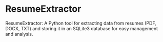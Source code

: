 # ResumeExtractor
ResumeExtractor: A Python tool for extracting data from resumes (PDF, DOCX, TXT) and storing it in an SQLite3 database for easy management and analysis.
